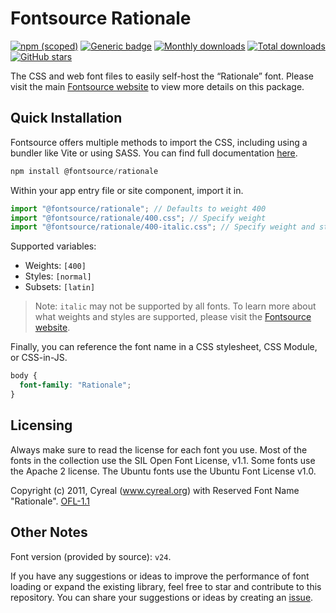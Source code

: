 # Fontsource Rationale

[![npm (scoped)](https://img.shields.io/npm/v/@fontsource/rationale?color=brightgreen)](https://www.npmjs.com/package/@fontsource/rationale) [![Generic badge](https://img.shields.io/badge/fontsource-passing-brightgreen)](https://github.com/fontsource/fontsource) [![Monthly downloads](https://badgen.net/npm/dm/@fontsource/rationale)](https://github.com/fontsource/fontsource) [![Total downloads](https://badgen.net/npm/dt/@fontsource/rationale)](https://github.com/fontsource/fontsource) [![GitHub stars](https://img.shields.io/github/stars/fontsource/fontsource.svg?style=social&label=Star)](https://github.com/fontsource/fontsource/stargazers)

The CSS and web font files to easily self-host the “Rationale” font. Please visit the main [Fontsource website](https://fontsource.org/fonts/rationale) to view more details on this package.

## Quick Installation

Fontsource offers multiple methods to import the CSS, including using a bundler like Vite or using SASS. You can find full documentation [here](https://fontsource.org/docs/getting-started/introduction).

```javascript
npm install @fontsource/rationale
```

Within your app entry file or site component, import it in.

```javascript
import "@fontsource/rationale"; // Defaults to weight 400
import "@fontsource/rationale/400.css"; // Specify weight
import "@fontsource/rationale/400-italic.css"; // Specify weight and style
```

Supported variables:
- Weights: `[400]`
- Styles: `[normal]`
- Subsets: `[latin]`

> Note: `italic` may not be supported by all fonts. To learn more about what weights and styles are supported, please visit the [Fontsource website](https://fontsource.org/fonts/rationale).

Finally, you can reference the font name in a CSS stylesheet, CSS Module, or CSS-in-JS.

```css
body {
  font-family: "Rationale";
}
```

## Licensing
Always make sure to read the license for each font you use. Most of the fonts in the collection use the SIL Open Font License, v1.1. Some fonts use the Apache 2 license. The Ubuntu fonts use the Ubuntu Font License v1.0.

Copyright (c) 2011, Cyreal (www.cyreal.org) with Reserved Font Name "Rationale".
[OFL-1.1](http://scripts.sil.org/OFL)

## Other Notes
Font version (provided by source): `v24`.

If you have any suggestions or ideas to improve the performance of font loading or expand the existing library, feel free to star and contribute to this repository. You can share your suggestions or ideas by creating an [issue](https://github.com/fontsource/fontsource/issues).